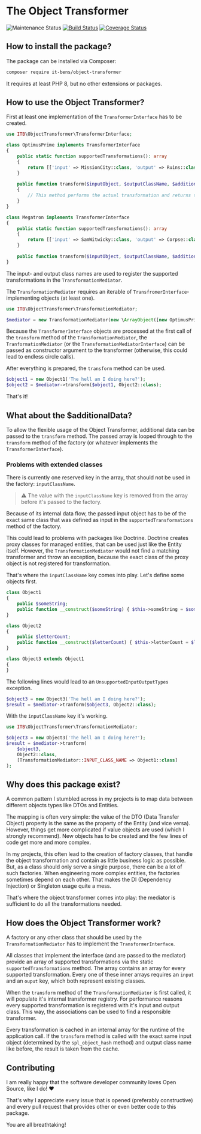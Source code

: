 # The Object Transformer

![Maintenance Status](https://img.shields.io/badge/Maintained%3F-yes-green.svg)
[![Build Status](https://app.travis-ci.com/it-bens/object-transformer.svg?branch=master)](https://app.travis-ci.com/it-bens/object-transformer)
[![Coverage Status](https://coveralls.io/repos/github/it-bens/object-transformer/badge.svg?branch=master)](https://coveralls.io/github/it-bens/object-transformer?branch=master)

## How to install the package?
The package can be installed via Composer:
```bash
composer require it-bens/object-transformer
```
It requires at least PHP 8, but no other extensions or packages.

## How to use the Object Transformer?
First at least one implementation of the `TransformerInterface` has to be created.
```php
use ITB\ObjectTransformer\TransformerInterface;

class OptimusPrime implements TransformerInterface 
{
    public static function supportedTransformations(): array
    {
        return [['input' => MissionCity::class, 'output' => Ruins::class]];
    }
    
    public function transform($inputObject, $outputClassName, $additionalData = [])
    {
        // This method performs the actual transformation and returns the resulting object.
    }    
}

class Megatron implements TransformerInterface 
{
    public static function supportedTransformations(): array
    {
        return [['input' => SamWitwicky::class, 'output' => Corpse::class]];
    }
    
    public function transform($inputObject, $outputClassName, $additionalData = []) {...}
}
```
The input- and output class names are used to register the supported transformations in the `TransformationMediator`.

The `TransformationMediator` requires an iterable of `TransfromerInterface`-implementing objects (at least one).
```php
use ITB\ObjectTransformer\TransformationMediator;

$mediator = new TransformationMediator(new \ArrayObject([new OptimusPrime(), new Megatron()]));
```

Because the `TransformerInterface` objects are processed at the first call of the `transform` method of the `TransformationMediator`,
the `TranformationMediator` (or the `TransformationMediatorInterface`) can be passed as constructor argument to the transformer 
(otherwise, this could lead to endless circle calls).

After everything is prepared, the `transform` method can be used.
```php
$object1 = new Object1('The hell am I doing here?');
$object2 = $mediator->transform($object1, Object2::class);
```
That's it!

## What about the $additionalData?
To allow the flexible usage of the Object Transformer, additional data can be passed to the `transform` method.
The passed array is looped through to the `transform` method of the factory (or whatever implements the `TransformerInterface`).

### Problems with extended classes
There is currently one reserved key in the array, that should not be used in the factory: `inputClassName`.

> ⚠ The value with the `inputClassName` key is removed from the array before it's passed to the factory.

Because of its internal data flow, the passed input object has to be of the exact same class 
that was defined as input in the `supportedTransformations` method of the factory.

This could lead to problems with packages like Doctrine. Doctrine creates proxy classes for managed entities,
that can be used just like the Entity itself. However, the `TransformationMediator` would not find a matching transformer 
and throw an exception, because the exact class of the proxy object is not registered for transformation.

That's where the `inputClassName` key comes into play. Let's define some objects first.
```php
class Object1
{
    public $someString;
    public function __construct($someString) { $this->someString = $someString; }
}

class Object2
{
    public $letterCount;
    public function __construct($letterCount) { $this->letterCount = $letterCount; }
}

class Object3 extends Object1
{
}
```
The following lines would lead to an `UnsupportedInputOutputTypes` exception.
```php
$object3 = new Object3('The hell am I doing here?');
$result = $mediator->tranform($object3, Object2::class);
```
With the `inputClassName` key it's working.
```php
use ITB\ObjectTransformer\TransformationMediator;

$object3 = new Object3('The hell am I doing here?');
$result = $mediator->tranform(
    $object3, 
    Object2::class, 
    [TransformationMediator::INPUT_CLASS_NAME => Object1::class]
);
```

## Why does this package exist?
A common pattern I stumbled across in my projects is to map data between different objects types like DTOs and Entities.

The mapping is often very simple: the value of the DTO (Data Transfer Object) property 
is the same as the property of the Entity (and vice versa).
However, things get more complicated if value objects are used (which I strongly recommend).
New objects has to be created and the few lines of code get more and more complex.

In my projects, this often lead to the creation of factory classes, that handle the object transformation 
and contain as little business logic as possible. But, as a class should only serve a single purpose, 
there can be a lot of such factories. When engineering more complex entities, the factories sometimes depend on each other.
That makes the DI (Dependency Injection) or Singleton usage quite a mess.

That's where the object transformer comes into play: the mediator is sufficient to do all the transformations needed.

## How does the Object Transformer work?
A factory or any other class that should be used by the `TransformationMediator` 
has to implement the `TransformerInterface`.

All classes that implement the interface (and are passed to the mediator) provide an array of supported transformations
via the static `supportedTransformations` method. The array contains an array for every supported transformation.
Every one of these inner arrays requires an `input` and an `ouput` key, which both represent existing classes.

When the `transform` method of the `TransformationMediator` is first called, it will populate it's internal transformer registry.
For performance reasons every supported transformation is registered with it's input and output class.
This way, the associations can be used to find a responsible transformer.

Every transformation is cached in an internal array for the runtime of the application call.
If the `transform` method is called with the exact same input object (determined by the `spl_object_hash` method) and output class name like before, 
the result is taken from the cache.

## Contributing
I am really happy that the software developer community loves Open Source, like I do! ♥

That's why I appreciate every issue that is opened (preferably constructive) 
and every pull request that provides other or even better code to this package.

You are all breathtaking!